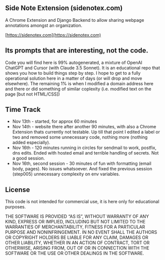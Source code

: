 ## Side Note Extension (sidenotex.com)

A Chrome Extension and Django Backend to allow sharing webpage annotations amongst an organization.

[https://sidenotex.com](https://sidenotex.com)

## Its prompts that are interesting, not the code. 
Code you will find here is 99% autogenerated, a mixture
of OpenAI ChatGPT and Cursor (with Claude 3.5 Sonnet).  It is an educational repo that shows you how to build things step by step. I hope to get to a fully operational solution here in a matter of days (or will drop and move elsewhere). The remaining 1% is when I modified a domain address here and there or did something of similar coplexity (i.e. modified text on the page [but not HTML/CSS])

## Time Track

+ Nov 13th - started, for approx 60 minutes
+ Nov 14th - website there after another 90 minutes, with also a Chrome Extension thats currently not testable. Up till that point I edited a label or two and removed some unnecessary code, nothing more (nothing added especially). 
+ Nov 16th - 120 minutes running in circles for sendmail to work, postfix, dns edits. Ended with hosted email and terrible handling of secrets. Not a good session.  
+ Nov 16th, second session - 30 minutes of fun with formatting (email body, pages). No issues whatsoever. And fixed the previous session (step005) unnecessary complexity on env variables.

## License

This code is not intended for commercial use, it is here only for educational purposes. 

THE SOFTWARE IS PROVIDED “AS IS”, WITHOUT WARRANTY OF ANY KIND, EXPRESS OR IMPLIED, INCLUDING BUT NOT LIMITED TO THE WARRANTIES OF MERCHANTABILITY, FITNESS FOR A PARTICULAR PURPOSE AND NONINFRINGEMENT. IN NO EVENT SHALL THE AUTHORS OR COPYRIGHT HOLDERS BE LIABLE FOR ANY CLAIM, DAMAGES OR OTHER LIABILITY, WHETHER IN AN ACTION OF CONTRACT, TORT OR OTHERWISE, ARISING FROM, OUT OF OR IN CONNECTION WITH THE SOFTWARE OR THE USE OR OTHER DEALINGS IN THE SOFTWARE.